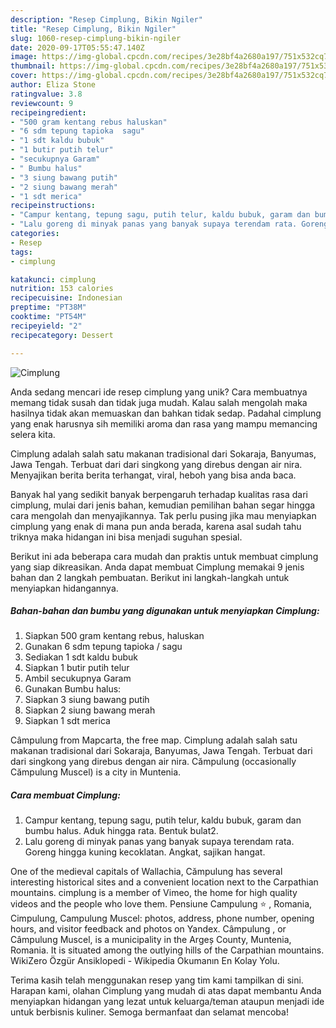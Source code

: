 ```yaml
---
description: "Resep Cimplung, Bikin Ngiler"
title: "Resep Cimplung, Bikin Ngiler"
slug: 1060-resep-cimplung-bikin-ngiler
date: 2020-09-17T05:55:47.140Z
image: https://img-global.cpcdn.com/recipes/3e28bf4a2680a197/751x532cq70/cimplung-foto-resep-utama.jpg
thumbnail: https://img-global.cpcdn.com/recipes/3e28bf4a2680a197/751x532cq70/cimplung-foto-resep-utama.jpg
cover: https://img-global.cpcdn.com/recipes/3e28bf4a2680a197/751x532cq70/cimplung-foto-resep-utama.jpg
author: Eliza Stone
ratingvalue: 3.8
reviewcount: 9
recipeingredient:
- "500 gram kentang rebus haluskan"
- "6 sdm tepung tapioka  sagu"
- "1 sdt kaldu bubuk"
- "1 butir putih telur"
- "secukupnya Garam"
- " Bumbu halus"
- "3 siung bawang putih"
- "2 siung bawang merah"
- "1 sdt merica"
recipeinstructions:
- "Campur kentang, tepung sagu, putih telur, kaldu bubuk, garam dan bumbu halus. Aduk hingga rata. Bentuk bulat2."
- "Lalu goreng di minyak panas yang banyak supaya terendam rata. Goreng hingga kuning kecoklatan. Angkat, sajikan hangat."
categories:
- Resep
tags:
- cimplung

katakunci: cimplung 
nutrition: 153 calories
recipecuisine: Indonesian
preptime: "PT38M"
cooktime: "PT54M"
recipeyield: "2"
recipecategory: Dessert

---
```



![Cimplung](https://img-global.cpcdn.com/recipes/3e28bf4a2680a197/751x532cq70/cimplung-foto-resep-utama.jpg)

Anda sedang mencari ide resep cimplung yang unik? Cara membuatnya memang tidak susah dan tidak juga mudah. Kalau salah mengolah maka hasilnya tidak akan memuaskan dan bahkan tidak sedap. Padahal cimplung yang enak harusnya sih memiliki aroma dan rasa yang mampu memancing selera kita.

Cimplung adalah salah satu makanan tradisional dari Sokaraja, Banyumas, Jawa Tengah. Terbuat dari dari singkong yang direbus dengan air nira. Menyajikan berita berita terhangat, viral, heboh yang bisa anda baca.

Banyak hal yang sedikit banyak berpengaruh terhadap kualitas rasa dari cimplung, mulai dari jenis bahan, kemudian pemilihan bahan segar hingga cara mengolah dan menyajikannya. Tak perlu pusing jika mau menyiapkan cimplung yang enak di mana pun anda berada, karena asal sudah tahu triknya maka hidangan ini bisa menjadi suguhan spesial.


Berikut ini ada beberapa cara mudah dan praktis untuk membuat cimplung yang siap dikreasikan. Anda dapat membuat Cimplung memakai 9 jenis bahan dan 2 langkah pembuatan. Berikut ini langkah-langkah untuk menyiapkan hidangannya.

<!--inarticleads1-->

##### Bahan-bahan dan bumbu yang digunakan untuk menyiapkan Cimplung:

1. Siapkan 500 gram kentang rebus, haluskan
1. Gunakan 6 sdm tepung tapioka / sagu
1. Sediakan 1 sdt kaldu bubuk
1. Siapkan 1 butir putih telur
1. Ambil secukupnya Garam
1. Gunakan  Bumbu halus:
1. Siapkan 3 siung bawang putih
1. Siapkan 2 siung bawang merah
1. Siapkan 1 sdt merica


Câmpulung from Mapcarta, the free map. Cimplung adalah salah satu makanan tradisional dari Sokaraja, Banyumas, Jawa Tengah. Terbuat dari dari singkong yang direbus dengan air nira. Cămpulung (occasionally Cămpulung Muscel) is a city in Muntenia. 

<!--inarticleads2-->

##### Cara membuat Cimplung:

1. Campur kentang, tepung sagu, putih telur, kaldu bubuk, garam dan bumbu halus. Aduk hingga rata. Bentuk bulat2.
1. Lalu goreng di minyak panas yang banyak supaya terendam rata. Goreng hingga kuning kecoklatan. Angkat, sajikan hangat.


One of the medieval capitals of Wallachia, Cămpulung has several interesting historical sites and a convenient location next to the Carpathian mountains. cimplung is a member of Vimeo, the home for high quality videos and the people who love them. Pensiune Campulung ⭐ , Romania, Cimpulung, Campulung Muscel: photos, address, phone number, opening hours, and visitor feedback and photos on Yandex. Câmpulung , or Câmpulung Muscel, is a municipality in the Argeș County, Muntenia, Romania. It is situated among the outlying hills of the Carpathian mountains. WikiZero Özgür Ansiklopedi - Wikipedia Okumanın En Kolay Yolu. 

Terima kasih telah menggunakan resep yang tim kami tampilkan di sini. Harapan kami, olahan Cimplung yang mudah di atas dapat membantu Anda menyiapkan hidangan yang lezat untuk keluarga/teman ataupun menjadi ide untuk berbisnis kuliner. Semoga bermanfaat dan selamat mencoba!
